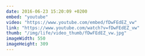 ```yaml
---
date: 2016-06-23 15:20:09 +0200
embed: "youtube"
video: "https://www.youtube.com/embed/fDwFEdEZ_vw"
link: "https://www.youtube.com/watch?v=fDwFEdEZ_vw"
thumb: "/img/life/video_thumb/fDwFEdEZ_vw.jpg"
imageWidth: 550
imageHeight: 309
---
```

